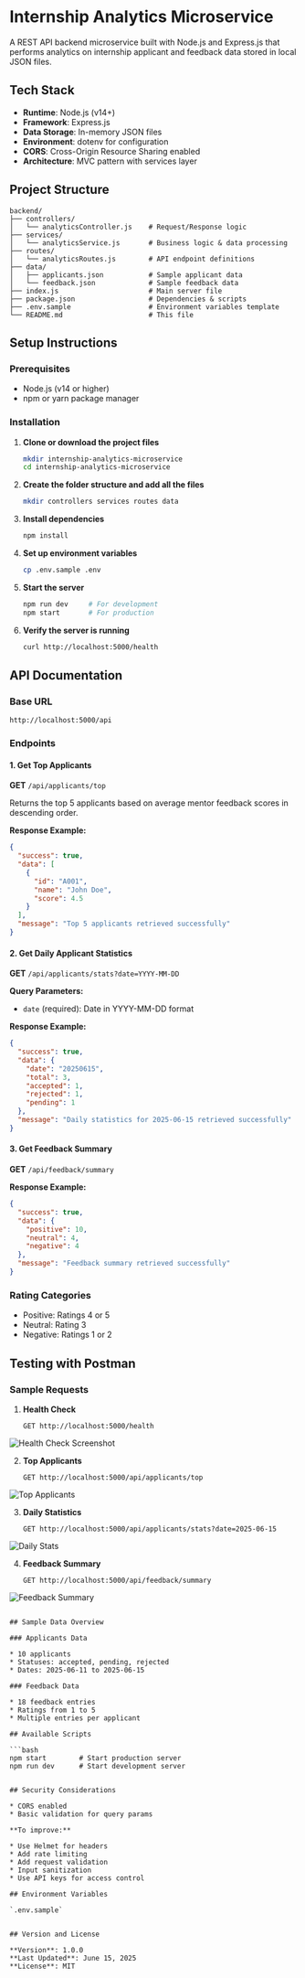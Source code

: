 # Internship Analytics Microservice

A REST API backend microservice built with Node.js and Express.js that performs analytics on internship applicant and feedback data stored in local JSON files.

## Tech Stack

* **Runtime**: Node.js (v14+)
* **Framework**: Express.js
* **Data Storage**: In-memory JSON files
* **Environment**: dotenv for configuration
* **CORS**: Cross-Origin Resource Sharing enabled
* **Architecture**: MVC pattern with services layer

## Project Structure

```
backend/
├── controllers/
│   └── analyticsController.js    # Request/Response logic
├── services/
│   └── analyticsService.js       # Business logic & data processing
├── routes/
│   └── analyticsRoutes.js        # API endpoint definitions
├── data/
│   ├── applicants.json           # Sample applicant data
│   └── feedback.json             # Sample feedback data
├── index.js                      # Main server file
├── package.json                  # Dependencies & scripts
├── .env.sample                   # Environment variables template
└── README.md                     # This file
```

## Setup Instructions

### Prerequisites

* Node.js (v14 or higher)
* npm or yarn package manager

### Installation

1. **Clone or download the project files**

   ```bash
   mkdir internship-analytics-microservice
   cd internship-analytics-microservice
   ```

2. **Create the folder structure and add all the files**

   ```bash
   mkdir controllers services routes data
   ```

3. **Install dependencies**

   ```bash
   npm install
   ```

4. **Set up environment variables**

   ```bash
   cp .env.sample .env
   ```

5. **Start the server**

   ```bash
   npm run dev     # For development
   npm start       # For production
   ```

6. **Verify the server is running**

   ```bash
   curl http://localhost:5000/health
   ```

## API Documentation

### Base URL

```
http://localhost:5000/api
```

### Endpoints

#### 1. Get Top Applicants

**GET** `/api/applicants/top`

Returns the top 5 applicants based on average mentor feedback scores in descending order.

**Response Example:**

```json
{
  "success": true,
  "data": [
    {
      "id": "A001",
      "name": "John Doe",
      "score": 4.5
    }
  ],
  "message": "Top 5 applicants retrieved successfully"
}
```

#### 2. Get Daily Applicant Statistics

**GET** `/api/applicants/stats?date=YYYY-MM-DD`

**Query Parameters:**

* `date` (required): Date in YYYY-MM-DD format

**Response Example:**

```json
{
  "success": true,
  "data": {
    "date": "20250615",
    "total": 3,
    "accepted": 1,
    "rejected": 1,
    "pending": 1
  },
  "message": "Daily statistics for 2025-06-15 retrieved successfully"
}
```

#### 3. Get Feedback Summary

**GET** `/api/feedback/summary`

**Response Example:**

```json
{
  "success": true,
  "data": {
    "positive": 10,
    "neutral": 4,
    "negative": 4
  },
  "message": "Feedback summary retrieved successfully"
}
```

### Rating Categories

* Positive: Ratings 4 or 5
* Neutral: Rating 3
* Negative: Ratings 1 or 2

## Testing with Postman

### Sample Requests

1. **Health Check**

   ```
   GET http://localhost:5000/health
   ```
  
![Health Check Screenshot](./assets/health_check.png)

2. **Top Applicants**

   ```
   GET http://localhost:5000/api/applicants/top
   ```
![Top Applicants](./assets/top_applicants.png)

3. **Daily Statistics**

   ```
   GET http://localhost:5000/api/applicants/stats?date=2025-06-15
   ```
![Daily Stats](./assets/daily_stats.png)

4. **Feedback Summary**

   ```
   GET http://localhost:5000/api/feedback/summary
   ```
![Feedback Summary](./assets/feedback_summary.png)

```

## Sample Data Overview

### Applicants Data

* 10 applicants
* Statuses: accepted, pending, rejected
* Dates: 2025-06-11 to 2025-06-15

### Feedback Data

* 18 feedback entries
* Ratings from 1 to 5
* Multiple entries per applicant

## Available Scripts

```bash
npm start        # Start production server
npm run dev      # Start development server
```

```

## Security Considerations

* CORS enabled
* Basic validation for query params

**To improve:**

* Use Helmet for headers
* Add rate limiting
* Add request validation
* Input sanitization
* Use API keys for access control

## Environment Variables

`.env.sample`


## Version and License

**Version**: 1.0.0
**Last Updated**: June 15, 2025
**License**: MIT

